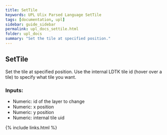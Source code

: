 ```yaml
---
title: SetTile
keywords: UPL Ulix Parsed Language SetTile
tags: [documentation, upl]
sidebar: guide_sidebar
permalink: upl_docs_settile.html
folder: upl_docs
summary: "Set the tile at specified position."
---
```


## SetTile

Set the tile at specified position. Use the internal LDTK tile id (hover over a tile) to specify what tile you want.

### Inputs:
- Numeric: id of the layer to change
- Numeric: x position
- Numeric: y position
- Numeric: internal tile uid

{% include links.html %}